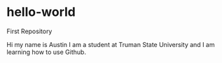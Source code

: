# hello-world
First Repository

Hi my name is Austin I am a student at Truman State University and I am learning how to use Github.
